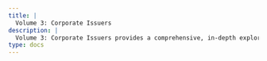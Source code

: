 ```yaml
---
title: |
  Volume 3: Corporate Issuers
description: |
  Volume 3: Corporate Issuers provides a comprehensive, in-depth exploration of essential corporate finance concepts for success on the 2025 CFA® Level I exam. Master corporate governance, capital structure, working capital, and mergers and acquisitions, while learning how businesses issue and optimize resources. With clear explanations and real-world applications, this volume equips you to confidently address complex corporate decisions driving firm value in today’s global marketplace.
type: docs
---
```

